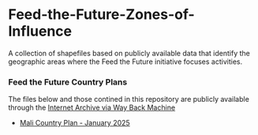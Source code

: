 # Feed-the-Future-Zones-of-Influence
A collection of shapefiles based on publicly available data that identify the geographic areas where the Feed the Future initiative focuses activities.

### Feed the Future Country Plans

The files below and those contined in this repository are publicly available through the [Internet Archive via Way Back Machine](https://web.archive.org/web/20241218215747/https://www.feedthefuture.gov/search/?resource_type%5B%5D=stategy_plan)
* [Mali Country Plan - January 2025](https://web.archive.org/web/20250119193458/https://cg-281711fb-71ea-422c-b02c-ef79f539e9d2.s3.us-gov-west-1.amazonaws.com/uploads/2025/01/GFSS-Mali-Country-Plan_508c.pdf)
